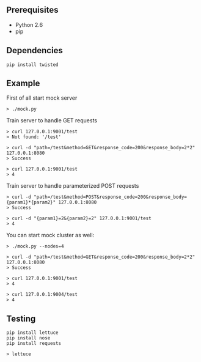 Prerequisites
-------------

* Python 2.6
* pip

Dependencies
------------

    pip install twisted

Example
-------

First of all start mock server

    > ./mock.py

Train server to handle GET requests

    > curl 127.0.0.1:9001/test
    > Not found: '/test'

    > curl -d "path=/test&method=GET&response_code=200&response_body=2*2" 127.0.0.1:8080
    > Success

    > curl 127.0.0.1:9001/test
    > 4

Train server to handle parameterized POST requests

    > curl -d "path=/test&method=POST&response_code=200&response_body={param1}*{param2}" 127.0.0.1:8080
    > Success

    > curl -d "{param1}=2&{param2}=2" 127.0.0.1:9001/test
    > 4

You can start mock cluster as well:

    > ./mock.py --nodes=4

    > curl -d "path=/test&method=GET&response_code=200&response_body=2*2" 127.0.0.1:8080
    > Success

    > curl 127.0.0.1:9001/test
    > 4

    > curl 127.0.0.1:9004/test
    > 4

Testing
-------

    pip install lettuce
    pip install nose
    pip install requests

    > lettuce

